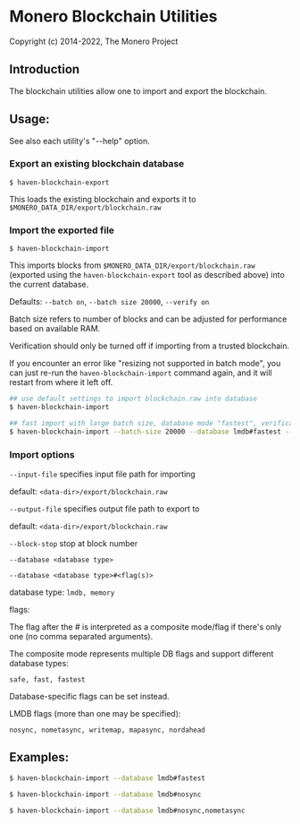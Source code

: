 # Monero Blockchain Utilities

Copyright (c) 2014-2022, The Monero Project

## Introduction

The blockchain utilities allow one to import and export the blockchain.

## Usage:

See also each utility's "--help" option.

### Export an existing blockchain database

`$ haven-blockchain-export`

This loads the existing blockchain and exports it to `$MONERO_DATA_DIR/export/blockchain.raw`

### Import the exported file

`$ haven-blockchain-import`

This imports blocks from `$MONERO_DATA_DIR/export/blockchain.raw` (exported using the
`haven-blockchain-export` tool as described above) into the current database.

Defaults: `--batch on`, `--batch size 20000`, `--verify on`

Batch size refers to number of blocks and can be adjusted for performance based on available RAM.

Verification should only be turned off if importing from a trusted blockchain.

If you encounter an error like "resizing not supported in batch mode", you can just re-run
the `haven-blockchain-import` command again, and it will restart from where it left off.

```bash
## use default settings to import blockchain.raw into database
$ haven-blockchain-import

## fast import with large batch size, database mode "fastest", verification off
$ haven-blockchain-import --batch-size 20000 --database lmdb#fastest --verify off

```

### Import options

`--input-file`
specifies input file path for importing

default: `<data-dir>/export/blockchain.raw`

`--output-file`
specifies output file path to export to

default: `<data-dir>/export/blockchain.raw`

`--block-stop`
stop at block number

`--database <database type>`

`--database <database type>#<flag(s)>`

database type: `lmdb, memory`

flags:

The flag after the # is interpreted as a composite mode/flag if there's only
one (no comma separated arguments).

The composite mode represents multiple DB flags and support different database types:

`safe, fast, fastest`

Database-specific flags can be set instead.

LMDB flags (more than one may be specified):

`nosync, nometasync, writemap, mapasync, nordahead`

## Examples:

```bash
$ haven-blockchain-import --database lmdb#fastest

$ haven-blockchain-import --database lmdb#nosync

$ haven-blockchain-import --database lmdb#nosync,nometasync
```
